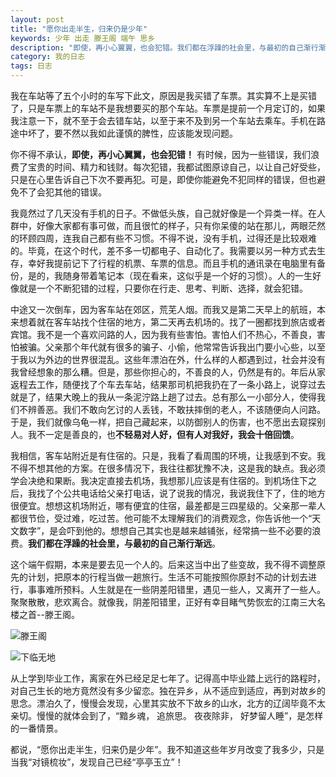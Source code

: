 ```yaml
---
layout: post
title: "愿你出走半生，归来仍是少年"
keywords: 少年 出走 滕王阁 端午 思乡
description: "即使，再小心翼翼，也会犯错。我们都在浮躁的社会里，与最初的自己渐行渐远"
category: 我的日志
tags: 日志
---
```


我在车站等了五个小时的车写下此文，原因是我买错了车票。其实算不上是买错了，只是车票上的车站不是我想要买的那个车站。车票是提前一个月定订的，如果我注意一下，就不至于会去错车站，以至于来不及到另一个车站去乘车。手机在路途中坏了，要不然以我如此谨慎的脾性，应该能发现问题。

你不得不承认，**即使，再小心翼翼，也会犯错！** 有时候，因为一些错误，我们浪费了宝贵的时间、精力和钱财。每次犯错，我都试图原谅自己，以让自己好受些，只是在心里告诉自己下次不要再犯。可是，即使你能避免不犯同样的错误，但也避免不了会犯其他的错误。

我竟然过了几天没有手机的日子。不做低头族，自己就好像是一个异类一样。在人群中，好像大家都有事可做，而且很忙的样子，只有你呆傻的站在那儿，两眼茫然的环顾四周，连我自己都有些不习惯。不得不说，没有手机，过得还是比较艰难的。毕竟，在这个时代，差不多一切都电子、自动化了。我需要以另一种方式去生存，幸好我提前记下了行程的机票、车票的信息。而且手机的通讯录在电脑里有备份，是的，我随身带着笔记本（现在看来，这似乎是一个好的习惯）。人的一生好像就是一个不断犯错的过程，只要你在行走、思考、判断、选择，就会犯错。

中途又一次倒车，因为客车站在郊区，荒芜人烟。而我又是第二天早上的航班，本来想着就在客车站找个住宿的地方，第二天再去机场的。找了一圈都找到旅店或者宾馆。我不是一个喜欢问路的人，因为我有些害怕。害怕人们不热心，不善良，害怕被骗。父亲那个年代就有很多的骗子、小偷，他常常告诉我出门要小心些，以至于我以为外边的世界很混乱。这些年漂泊在外，什么样的人都遇到过，社会并没有我曾经想象的那么糟。但是，那些你担心的，不善良的人，仍然是有的。年后从家返程去工作，随便找了个车去车站，结果那司机把我扔在了一条小路上，说穿过去就是了，结果大晚上的我从一条泥泞路上趟了过去。总有那么一小部分人，使得我们不辨善恶。我们不敢向乞讨的人丢钱，不敢扶摔倒的老人，不该随便向人问路。于是，我们就像乌龟一样，把自己藏起来，以防御别人的伤害，也不愿出去窥探别人。我不一定是善良的，也**不轻易对人好，但有人对我好，我会十倍回馈**。

我相信，客车站附近是有住宿的。只是，我看了看周围的环境，让我感到不安。我不得不想其他的方案。在很多情况下，我往往都犹豫不决，这是我的缺点。我必须学会决绝和果断。我决定直接去机场，我想那儿应该是有住宿的。到机场住下之后，我找了个公共电话给父亲打电话，说了说我的情况，我说我住下了，住的地方很便宜。想想这机场附近，哪有便宜的住宿，最差都是三四星级的。父亲那一辈人都很节俭，受过难，吃过苦。他可能不太理解我们的消费观念，你告诉他一个“天文数字”，是会吓到他的。想想自己其实也是越来越铺张，经常搞一些不必要的浪费。**我们都在浮躁的社会里，与最初的自己渐行渐远**。

这个端午假期，本来是要去见一个人的。后来这当中出了些变故，我不得不调整原先的计划，把原本的行程当做一趟旅行。生活不可能按照你原封不动的计划去进行，事事难所预料。人生就是在一些阴差阳错里，遇见一些人，又离开了一些人。聚聚散散，悲欢离合。就像我，阴差阳错里，正好有幸目睹气势恢宏的江南三大名楼之首--滕王阁。

![滕王阁](http://static.konghy.cn/xlwb/imgs/wx2/mw690/c3c88275ly1fgdk20nmp6j21kw0w04qu.jpg)

![下临无地](http://static.konghy.cn/xlwb/imgs/wx2/mw690/c3c88275ly1fgdk270s0ij21kw0w0kjp.jpg)

从上学到毕业工作，离家在外已经足足七年了。记得高中毕业踏上远行的路程时，对自己生长的地方竟然没有多少留恋。独在异乡，从不适应到适应，再到对故乡的思念。漂泊久了，慢慢会发现，心里其实放不下故乡的山水，北方的辽阔毕竟不太亲切。慢慢的就体会到了，“黯乡魂， 追旅思。 夜夜除非， 好梦留人睡”，是怎样的一番情景。

都说，“愿你出走半生，归来仍是少年”。我不知道这些年岁月改变了我多少，只是当我“对镜梳妆”，发现自己已经“亭亭玉立”！
